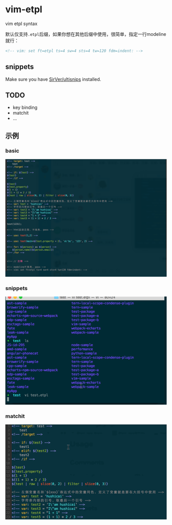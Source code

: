 # vim-etpl

vim etpl syntax

默认仅支持`.etpl`后缀，如果你想在其他后缀中使用，很简单，指定一行modeline就行：

```html
<!-- vim: set ft=etpl ts=4 sw=4 sts=4 tw=120 fdm=indent: -->
```

## snippets

Make sure you have [SirVer/ultisnips](https://github.com/SirVer/ultisnips) installed.

## TODO

* key binding
* matchit
* ...

## 示例

### basic

![](./screenshots/1.png)

### snippets

![](./screenshots/2.gif)

### matchit

![](./screenshots/3.gif)
